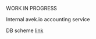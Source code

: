 WORK IN PROGRESS

Internal avek.io accounting service

DB scheme [link](https://viewer.diagrams.net/?tags=%7B%7D&highlight=0000ff&edit=_blank&layers=1&nav=1&title=Main.drawio#Uhttps%3A%2F%2Fdrive.google.com%2Fuc%3Fid%3D1jzVn-_JYjXTQ8etH9J56T11T5RISbJKG%26export%3Ddownload)
